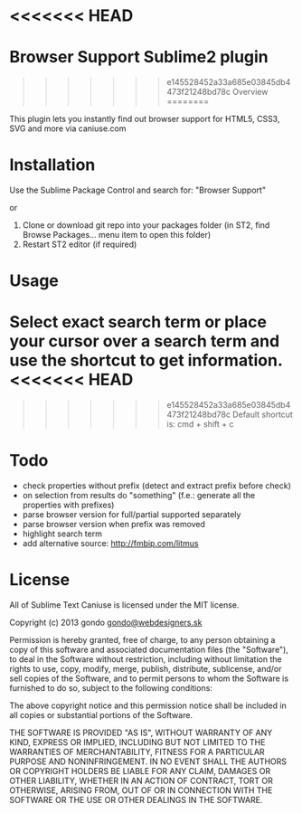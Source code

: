 <<<<<<< HEAD
=======
Browser Support Sublime2 plugin
===============================

>>>>>>> e145528452a33a685e03845db4473f21248bd78c
Overview
========

This plugin lets you instantly find out browser support for HTML5, CSS3, SVG and more via caniuse.com


Installation
============

Use the Sublime Package Control and search for: "Browser Support"

or

1. Clone or download git repo into your packages folder (in ST2, find Browse Packages... menu item to open this folder)
2. Restart ST2 editor (if required)


Usage
=====

Select exact search term or place your cursor over a search term and use the shortcut to get information.
<<<<<<< HEAD
=======

>>>>>>> e145528452a33a685e03845db4473f21248bd78c
Default shortcut is: cmd + shift + c


Todo
====

- check properties without prefix (detect and extract prefix before check)
- on selection from results do "something" (f.e.: generate all the properties with prefixes)
- parse browser version for full/partial supported separately
- parse browser version when prefix was removed
- highlight search term
- add alternative source: http://fmbip.com/litmus


License
=======


All of Sublime Text Caniuse is licensed under the MIT license.

Copyright (c) 2013 gondo <gondo@webdesigners.sk>

Permission is hereby granted, free of charge, to any person obtaining a copy of this software and associated documentation files (the "Software"), to deal in the Software without restriction, including without limitation the rights to use, copy, modify, merge, publish, distribute, sublicense, and/or sell copies of the Software, and to permit persons to whom the Software is furnished to do so, subject to the following conditions:

The above copyright notice and this permission notice shall be included in all copies or substantial portions of the Software.

THE SOFTWARE IS PROVIDED "AS IS", WITHOUT WARRANTY OF ANY KIND, EXPRESS OR IMPLIED, INCLUDING BUT NOT LIMITED TO THE WARRANTIES OF MERCHANTABILITY, FITNESS FOR A PARTICULAR PURPOSE AND NONINFRINGEMENT. IN NO EVENT SHALL THE AUTHORS OR COPYRIGHT HOLDERS BE LIABLE FOR ANY CLAIM, DAMAGES OR OTHER LIABILITY, WHETHER IN AN ACTION OF CONTRACT, TORT OR OTHERWISE, ARISING FROM, OUT OF OR IN CONNECTION WITH THE SOFTWARE OR THE USE OR OTHER DEALINGS IN THE SOFTWARE.
